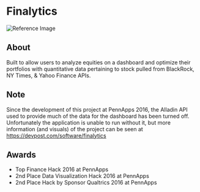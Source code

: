 # Finalytics

![Reference Image](https://challengepost-s3-challengepost.netdna-ssl.com/photos/production/software_photos/000/408/247/datas/gallery.jpg)

## About

Built to allow users to analyze equities on a dashboard and optimize their portfolios
with quantitative data pertaining to stock pulled from BlackRock, NY Times, & Yahoo
Finance APIs.

## Note

Since the development of this project at PennApps 2016, the Alladin API used to provide much of the data for the dashboard has been turned off. Unfortunately the application is unable to run without it, but more information (and visuals) of the project can be seen at https://devpost.com/software/finalytics

## Awards

- Top Finance Hack 2016 at PennApps
- 2nd Place Data Visualization Hack 2016 at PennApps
- 2nd Place Hack by Sponsor Qualtrics 2016 at PennApps




